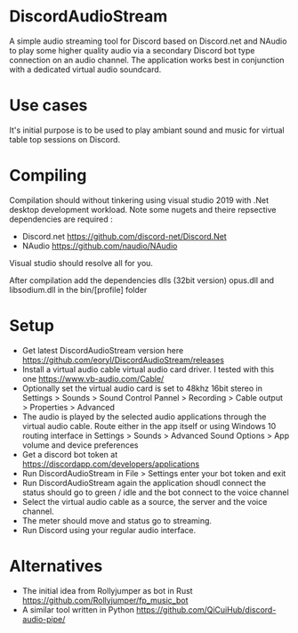 # DiscordAudioStream
A simple audio streaming tool for Discord based on Discord.net and NAudio to play some higher quality audio via a secondary Discord bot type connection on an audio channel. The application works best in conjunction with a dedicated virtual audio soundcard.

# Use cases
It's initial purpose is to be used to play ambiant sound and music for virtual table top sessions on Discord. 

# Compiling
Compilation should without tinkering using visual studio 2019 with .Net desktop development workload. 
Note some nugets and theire repsective dependencies are required :
* Discord.net https://github.com/discord-net/Discord.Net
* NAudio https://github.com/naudio/NAudio

Visual studio should resolve all for you.

After compilation add the dependencies dlls (32bit version) opus.dll and libsodium.dll in the bin/[profile] folder

# Setup
* Get latest DiscordAudioStream version here https://github.com/eoryl/DiscordAudioStream/releases
* Install a virtual audio cable virtual audio card driver. I tested with this one https://www.vb-audio.com/Cable/
* Optionally set the virtual audio card is set to 48khz 16bit stereo in Settings > Sounds > Sound Control Pannel > Recording > Cable output > Properties > Advanced 
* The audio is played by the selected audio applications through the virtual audio cable. Route either in the app itself or using Windows 10 routing interface in Settings > Sounds >  Advanced Sound Options > App volume and device preferences 
* Get a discord bot token at https://discordapp.com/developers/applications 
* Run DiscordAudioStream in File > Settings enter your bot token and exit
* Run DiscordAudioStream again the application shoudl connect the status should go to green / idle and the bot connect to the voice channel
* Select the virtual audio cable as a source, the server and the voice channel.
* The meter should move and status go to streaming.
* Run Discord using your regular  audio interface.

# Alternatives 
* The initial idea from Rollyjumper as bot in Rust https://github.com/Rollyjumper/fp_music_bot
* A similar tool written in Python https://github.com/QiCuiHub/discord-audio-pipe/

